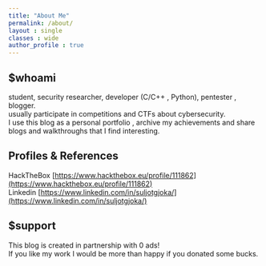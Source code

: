 ```yaml
---
title: "About Me"
permalink: /about/
layout : single
classes : wide
author_profile : true
---
```

## $whoami
student, security researcher, developer (C/C++ , Python), pentester , blogger.  
usually participate in competitions and CTFs about cybersecurity.  
I use this blog as a personal portfolio , archive my achievements and share blogs and walkthroughs that I find interesting.  

## Profiles & References
HackTheBox [https://www.hackthebox.eu/profile/111862](https://www.hackthebox.eu/profile/111862)  
Linkedin [https://www.linkedin.com/in/suljotgjoka/](https://www.linkedin.com/in/suljotgjoka/)  

## $support 
This blog is created in partnership with 0 ads!  
If you like my work I would be more than happy if you donated some bucks.  



